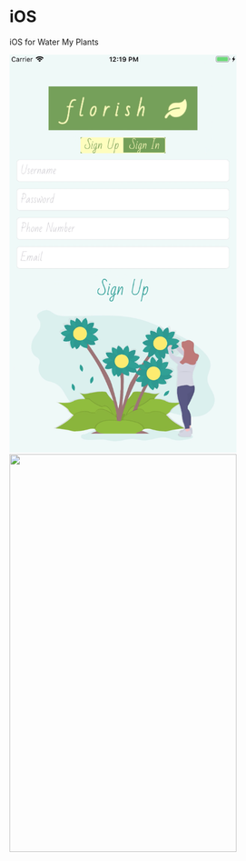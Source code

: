 # iOS
iOS for Water My Plants

<img width="400" height="700" src="https://github.com/water-my-plants-lambda/IOS/blob/master/SignUp.png" />

<img width="400" height="700" src="" />
